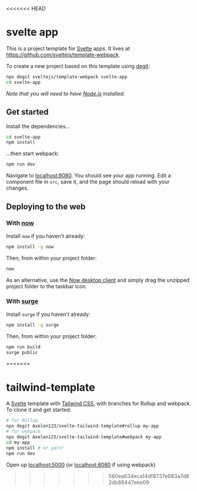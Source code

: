 <<<<<<< HEAD
# svelte app

This is a project template for [Svelte](https://svelte.dev) apps. It lives at https://github.com/sveltejs/template-webpack.

To create a new project based on this template using [degit](https://github.com/Rich-Harris/degit):

```bash
npx degit sveltejs/template-webpack svelte-app
cd svelte-app
```

*Note that you will need to have [Node.js](https://nodejs.org) installed.*


## Get started

Install the dependencies...

```bash
cd svelte-app
npm install
```

...then start webpack:

```bash
npm run dev
```

Navigate to [localhost:8080](http://localhost:8080). You should see your app running. Edit a component file in `src`, save it, and the page should reload with your changes.


## Deploying to the web

### With [now](https://zeit.co/now)

Install `now` if you haven't already:

```bash
npm install -g now
```

Then, from within your project folder:

```bash
now
```

As an alternative, use the [Now desktop client](https://zeit.co/download) and simply drag the unzipped project folder to the taskbar icon.

### With [surge](https://surge.sh/)

Install `surge` if you haven't already:

```bash
npm install -g surge
```

Then, from within your project folder:

```bash
npm run build
surge public
```
=======
# tailwind-template

A [Svelte](svelte.dev) template with [Tailwind CSS](tailwindcss.com), with branches for Rollup and webpack. To clone it and get started:

```bash
# for Rollup
npx degit Axelen123/svelte-tailwind-template#rollup my-app
# for webpack
npx degit Axelen123/svelte-tailwind-template#webpack my-app
cd my-app
npm install # or yarn!
npm run dev
```

Open up [localhost:5000](http://localhost:5000) (or [localhost:8080](http://localhost:8080) if using webpack)
>>>>>>> 560ea634eca14df8737e683a7d82db86447eee09
